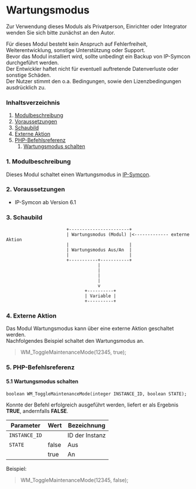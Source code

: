 # Wartungsmodus

Zur Verwendung dieses Moduls als Privatperson, Einrichter oder Integrator wenden Sie sich bitte zunächst an den Autor.

Für dieses Modul besteht kein Anspruch auf Fehlerfreiheit, Weiterentwicklung, sonstige Unterstützung oder Support.  
Bevor das Modul installiert wird, sollte unbedingt ein Backup von IP-Symcon durchgeführt werden.  
Der Entwickler haftet nicht für eventuell auftretende Datenverluste oder sonstige Schäden.  
Der Nutzer stimmt den o.a. Bedingungen, sowie den Lizenzbedingungen ausdrücklich zu.


### Inhaltsverzeichnis

1. [Modulbeschreibung](#1-modulbeschreibung)
2. [Voraussetzungen](#2-voraussetzungen)
3. [Schaubild](#3-schaubild)
4. [Externe Aktion](#5-externe-aktion)
5. [PHP-Befehlsreferenz](#5-php-befehlsreferenz)
    1. [Wartungsmodus schalten](#51-Wartungsmodus-schalten)


### 1. Modulbeschreibung

Dieses Modul schaltet einen Wartungsmodus in [IP-Symcon](https://www.symcon.de).

### 2. Voraussetzungen

- IP-Symcon ab Version 6.1

### 3. Schaubild

```
                       +-----------------------+
                       | Wartungsmodus (Modul) |<------------- externe Aktion
                       |                       |
                       | Wartungsmodus Aus/An  |
                       |                       |
                       +-----------+-----------+
                                   |  
                                   |  
                                   |                          
                                   |                    
                                   v                    
                              +----------+               
                              | Variable |
                              +----------+
```

### 4. Externe Aktion

Das Modul Wartungsmodus kann über eine externe Aktion geschaltet werden.  
Nachfolgendes Beispiel schaltet den Wartungsmodus an.

> WM_ToggleMaintenanceMode(12345, true);

### 5. PHP-Befehlsreferenz

#### 5.1 Wartungsmodus schalten

```
boolean WM_ToggleMaintenanceMode(integer INSTANCE_ID, boolean STATE);
```

Konnte der Befehl erfolgreich ausgeführt werden, liefert er als Ergebnis **TRUE**, andernfalls **FALSE**.

| Parameter     | Wert  | Bezeichnung    |
|---------------|-------|----------------|
| `INSTANCE_ID` |       | ID der Instanz |
| `STATE`       | false | Aus            |
|               | true  | An             |

Beispiel:
> WM_ToggleMaintenanceMode(12345, false);